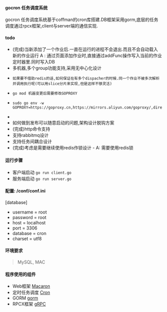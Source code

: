 #### gocron 任务调度系统
gocron 任务调度系统基于coffman的cron库搭建.DB框架采用gorm,底层的任务调度通过rpcx框架,client与server端的通信实现.

#### todo
 * (完成)当新添加了一个作业后.一直在运行的进程不会退出.而且不会自动载入新的作业运行  A : 通过页面添加作业时,直接通过addFunc操作写入当前的作业定时器里.同时写入DB
 * 多机器,多个group功能支持,采用无中心化设计
 *     如果要不借助redis的话,如何保证在有多个dispacher的时候.同一个作业不被多次解析并调用执行呢(可以用slice分片来实现,但是这样不够灵活)
 *     go mod 机器变更后需要修改GOPROXY
 *     sudo go env -w GOPROXY=https://goproxy.cn,https://mirrors.aliyun.com/goproxy/,direct
 * 
 * 如何做到发布可以随意启动的问题,架构设计脱钩方案
 * (完成)http命令支持
 * 支持rabbitmq设计
 * 支持任务间耦合设计
 * (完成)考虑是需要继续使用redis作锁设计 - A: 需要使用redis锁

#### 运行步骤

* 客户端启动
`go run client.go`
* 服务端启动
`go run server.go`

#### 配置: /conf/conf.ini
[database]
  * username = root
  * password = root
  * host     = localhost
  * port     = 3306
  * database = cron
  * charset  = utf8


#### 环境要求
>  MySQL, MAC

#### 程序使用的组件
* Web框架 [Macaron](http://go-macaron.com/)
* 定时任务调度 [Cron](https://github.com/jakecoffman/cron)
* GORM [gorm](https://github.com/go-gorm/gorm)
* RPCX框架 [gRPC](https://github.com/smallnest/rpcx)

